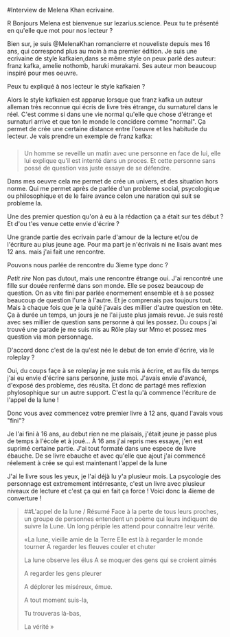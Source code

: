 #Interview de Melena Khan ecrivaine.


R Bonjours Melena est bienvenue sur lezarius.science. Peux tu te présenté en qu'elle que mot pour nos lecteur ?


Bien sur, je suis @MelenaKhan romancierre et nouveliste depuis mes 16 ans, qui correspond plus au moin à ma premier édition.
Je suis une ecrivaine de style kafkaien,dans se même style on peux parlé des auteur: franz kafka, amelie nothomb, haruki murakami. Ses auteur mon beaucoup inspiré pour mes oeuvre.


Peux tu expliqué à nos lecteur le style kafkaien ?

Alors le style kafkaien est apparue lorsque que franz kafka un auteur alleman très reconnue qui écris de livre très étrange, du surnaturel dans le réel. C'est comme si dans une vie normal qu'elle que chose d'étrange et surnaturl arrive et que ton le monde le concidere comme "normal". Ça permet de crée une certaine distance entre l'oeuvre et les habitude du lecteur.
Je vais prendre un exemple de franz kafka:

>###
>Un homme se reveille un matin avec une personne en face de lui, elle lui explique qu'il est intenté dans un proces.
>Et cette personne sans possé de question vas juste essaye de se défendre.

Dans mes oeuvre cela me permet de crée un univers, et des situation hors norme. Qui me permet après de parlée d'un probleme social, psycologique ou philosophique et de le faire avance celon une naration qui suit se probleme la.


Une des premier question qu'on à eu à la rédaction ça a était sur tes début ? Et d'ou t'es venue cette envie d'écrire ?


Une grande partie des ecrivain parle d'amour de la lecture et/ou de l'écriture au plus jeune age. Pour ma part je n'écrivais ni ne lisais avant mes 12 ans. mais j'ai fait une rencontre.


Pouvons nous parlée de rencontre du 3ieme type donc ?


*Petit rire* Non pas dutout, mais une rencontre étrange oui. J'ai rencontré une fille sur douée renfermé dans son monde. Elle se posez beaucoup de question. On as vite fini par parlée enormement ensemble et à se possez beaucoup de question l'une à l'autre. Et je comprenais pas toujours tout. Mais à chaque fois que je la quité j'avais des millier d'autre question en tête.
Ça à durée un temps, un jours je ne l'ai juste plus jamais revue. Je suis resté avec ses millier de question sans personne à qui les possez. Du coups j'ai trouvé une parade je me suis mis au Rôle play sur Mmo et possez mes question via mon personnage.


D'accord donc c'est de la qu'est née le debut de ton envie d'écrire, via le roleplay ?


Oui, du coups façe à se roleplay je me suis mis à écrire, et au fils du temps j'ai eu envie d'écrire sans personne, juste moi.
J'avais envie d'avancé, d'exposé des probleme, des réuslta. Et donc de partagé mes reflexion phylosophique sur un autre support. C'est la qu'à commence l'écriture de l'appel de la lune !


Donc vous avez commencez votre premier livre à 12 ans, quand l'avais vous "fini"?


Je l'ai fini à 16 ans, au debut rien ne me plaisais, j'était jeune je passe plus de temps à l'école et à joué...
À 16 ans j'ai repris mes essaye, j'en est suprimé certaine partie. J'ai tout formaté dans une espece de livre ébauche.
De se livre ebauche et avec qu'elle que ajout j'ai commencé réelement à crée se qui est maintenant l'appel de la lune


J'ai le livre sous les yeux, je l'ai déjà lu y'a plusieur mois. La psycologie des personnage est extremement intérresante, c'est un livre avec plusieur niveaux de lecture et c'est ça qui en fait ça force ! Voici donc la 4ieme de converture !


>##L'appel de la lune / Résumé
>Face à la perte de tous leurs proches, un groupe de personnes entendent un poème qui leurs indiquent de suivre la Lune.
>Un long périple les attend pour connaitre leur vérité.
>
>«La lune, vieille amie de la Terre
>Elle est là à regarder le monde tourner
>A regarder les fleuves couler et chuter
>
>
>La lune observe les élus
>A se moquer des gens qui se croient aimés
>
>A regarder les gens pleurer
>
>A déplorer les miséreux, émue.
>
>A tout moment suis-la,
>
>Tu trouveras là-bas,
>
>La vérité »